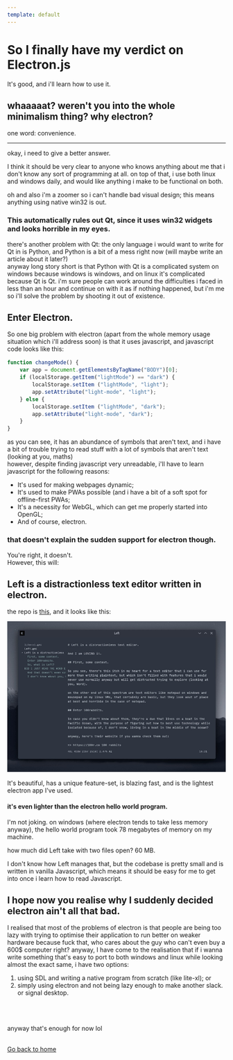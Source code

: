 ```yaml
---
template: default
---
```


# So I finally have my verdict on Electron.js

It's good, and i'll learn how to use it.

## whaaaaat? weren't you into the whole minimalism thing? why electron?

one word: convenience.

---

okay, i need to give a better answer.

I think it should be very clear to anyone who knows anything about me that i don't know any sort of programming at all. on top of that, i use both linux and windows daily, and would like anything i make to be functional on both.

oh and also i'm a zoomer so i can't handle bad visual design; this means anything using native win32 is out.

### This automatically rules out Qt, since it uses win32 widgets and looks horrible in my eyes.

there's another problem with Qt: the only language i would want to write for Qt in is Python, and Python is a bit of a mess right now (will maybe write an article about it later?) <br>
anyway long story short is that Python with Qt is a complicated system on windows because windows is windows, and on linux it's complicated because Qt is Qt. i'm sure people can work around the difficulties i faced in less than an hour and continue on with it as if nothing happened, but i'm me so i'll solve the problem by shooting it out of existence.

## Enter Electron.

So one big problem with electron (apart from the whole memory usage situation which i'll address soon) is that it uses javascript, and javascript code looks like this:

```javascript
function changeMode() {
    var app = document.getElementsByTagName("BODY")[0];
    if (localStorage.getItem("lightMode") == "dark") {
        localStorage.setItem ("lightMode", "light");
        app.setAttribute("light-mode", "light");
    } else {
        localStorage.setItem ("lightMode", "dark");
        app.setAttribute("light-mode", "dark");
    }		
}
```

as you can see, it has an abundance of symbols that aren't text, and i have a bit of trouble trying to read stuff with a lot of symbols that aren't text (looking at you, maths) <br>
however, despite finding javascript very unreadable, i'll have to learn javascript for the following reasons:

- It's used for making webpages dynamic;
- It's used to make PWAs possible (and i have a bit of a soft spot for offline-first PWAs;
- It's a necessity for WebGL, which can get me properly started into OpenGL;
- And of course, electron.

### that doesn't explain the sudden support for electron though.

You're right, it doesn't. <br>
However, this will:

## Left is a distractionless text editor written in electron.

the repo is [this](https://github.com/hundredrabbits/Left), and it looks like this:

![Left, a distractionless text editor](Left.jpg)

It's beautiful, has a unique feature-set, is blazing fast, and is the lightest electron app I've used.

#### it's even lighter than the electron hello world program.

I'm not joking. on windows (where electron tends to take less memory anyway), the hello world program took 78 megabytes of memory on my machine.

how much did Left take with two files open? 60 MB.

I don't know how Left manages that, but the codebase is pretty small and is written in vanilla Javascript, which means it should be easy for me to get into once i learn how to read Javascript.

## I hope now you realise why I suddenly decided electron ain't all that bad.

I realised that most of the problems of electron is that people are being too lazy with trying to optimise their application to run better on weaker hardware because fuck that, who cares about the guy who can't even buy a 600$ computer right?
anyway, I have come to the realisation that if i wanna write something that's easy to port to both windows and linux while looking almost the exact same, i have two options:

1. using SDL and writing a native program from scratch (like lite-xl); or
2. simply using electron and not being lazy enough to make another slack. or signal desktop.

<br><br><br>
anyway that's enough for now lol<br><br>

[Go back to home](/index.html)
